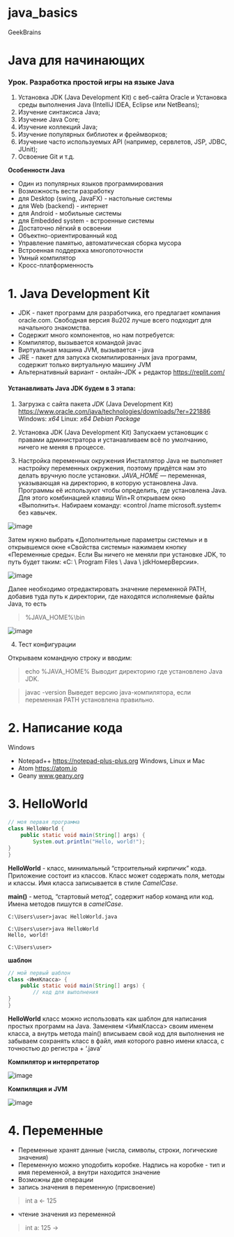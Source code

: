 # java_basics
GeekBrains
# Java для начинающих

### Урок. Разработка простой игры на языке Java
1. Установка JDK (Java Development Kit) с веб-сайта Oracle и Установка среды выполнения Java (IntelliJ IDEA, Eclipse или NetBeans);
2. Изучение синтаксиса Java;
3. Изучение Java Core;
4. Изучение коллекций Java;
5. Изучение популярных библиотек и фреймворков;
6. Изучение часто используемых API (например, сервлетов, JSP, JDBC, JUnit);
7. Освоение Git и т.д.

**Особенности Java**
* Один из популярных языков программирования
* Возможность вести разработку
* для Desktop (swing, JavaFX) - настольные системы
* для Web (backend) - интернет
* для Android - мобильные системы
* для Embedded system - встроенные системы
* Достаточно лёгкий в освоении
* Объектно-ориентированный код
* Управление памятью, автоматическая сборка мусора
* Встроенная поддержка многопоточности
* Умный компилятор
* Кросс-платформенность

# 1. Java Development Kit
* JDK - пакет программ для разработчика, его предлагает компания oracle.com. Свободная версия 8u202 лучше всего подходит для начального знакомства.
* Содержит много компонентов, но нам потребуется:
* Компилятор, вызывается командой javac
* Виртуальная машина JVM, вызывается - java
* JRE - пакет для запуска скомпилированных java программ, содержит только виртуальную машину JVM
* Альтернативный вариант - онлайн-JDK + редактор
https://replit.com/

#### Устанавливать Java JDK  будем в 3 этапа:

1. Загрузка с сайта пакета _JDK_ (Java Development Kit)
https://www.oracle.com/java/technologies/downloads/?er=221886
Windows: _x64_
Linux: _x64 Debian Package_

2. Установка JDK (Java Development Kit)
Запускаем установщик с правами администратора и устанавливаем всё по умолчанию, ничего не меняя в процессе.

3. Настройка переменных окружения
Инсталлятор Java не выполняет настройку переменных окружения, поэтому придётся нам это делать вручную после установки.
_JAVA_HOME_ — переменная, указывающая на директорию, в которую установлена Java. Программы её используют чтобы определить, где установлена Java.
Для этого комбинацией клавиш Win+R открываем окно «Выполнить«. Набираем команду: «control /name microsoft.system« без кавычек.

![image](https://github.com/user-attachments/assets/bb2dbff1-0e36-4968-b853-21154a418703)

Затем нужно выбрать «Дополнительные параметры системы» и в открывшемся окне «Свойства системы»  нажимаем кнопку «Переменные среды«. Если Вы ничего не меняли при установке JDK, то путь будет таким: «C: \ Program Files \ Java \ jdkНомерВерсии».

![image](https://github.com/user-attachments/assets/c08c48df-3a98-41a8-ae06-f4a956cbc1c2)

Далее необходимо отредактировать значение переменной PATH, добавив туда путь к директории, где находятся исполняемые файлы Java, то есть

> %JAVA_HOME%\bin

![image](https://github.com/user-attachments/assets/850e07b7-2667-43ac-83d4-843776f67b09)

4. Тест конфигурации

Открываем командную строку и вводим:

> echo %JAVA_HOME%
Выводит директорию где установлено Java JDK.

>  javac -version
Выведет версию java-компилятора, если переменная PATH установлена ​​правильно.

# 2. Написание кода
Windows
- Notepad++ https://notepad-plus-plus.org
Windows, Linux и Mac
- Atom https://atom.io
- Geany www.geany.org

# 3. HelloWorld

```Java
// моя первая программа
class HelloWorld {
	public static void main(String[] args) {
		System.out.println("Hello, world!");
}
}
```

**HelloWorld** - класс, минимальный “строительный кирпичик” кода. Приложение состоит из классов. Класс может содержать поля, методы и классы. Имя класса записывается в стиле _CamelCase_.

**main()** - метод, “стартовый метод”, содержит набор команд или код. Имена методов пишутся в _camelCase_.

```CMD
C:\Users\user>javac HelloWorld.java

C:\Users\user>java HelloWorld
Hello, world!

C:\Users\user>
```

**шаблон**
```Java
// мой первый шаблон
class <ИмяКласса> {
	public static void main(String[] args) {
		// код для выполнения
}
}
```

**HelloWorld** класс можно использовать как шаблон для написания простых программ на Java.
Заменяем <ИмяКласса> своим именем класса, а внутрь метода main() вписываем свой код для выполнения
не забываем сохранять класс в файл, имя которого равно имени класса, с точностью до регистра + ‘.java’

**Компилятор и интерпретатор**

![image](https://github.com/user-attachments/assets/434c8b5b-6f00-4317-8b67-8ed4987de025)

**Компиляция и JVM**

![image](https://github.com/user-attachments/assets/c4beff13-1455-4902-b747-fcb08f6b00e2)


# 4. Переменные

* Переменные хранят данные (числа, символы, строки, логические значения)
* Переменную можно уподобить коробке. Надпись на коробке - тип и имя переменной, а внутри находится значение
* Возможны две операции
 * запись значения в переменную (присвоение)
> int a <- 125
 * чтение значения из переменной
> int a: 125 ->






